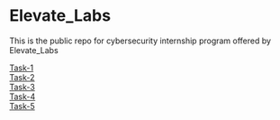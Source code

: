 # Elevate_Labs

This is the public repo for cybersecurity internship program offered by Elevate_Labs

[Task-1](./TASK-1.pdf)<br>
[Task-2](./TASK-2.pdf)<br>
[Task-3](./TASK-3.pdf)<br>
[Task-4](./TASK-4.pdf)<br>
[Task-5](./TASK-5.pdf)<br>
